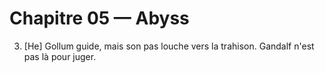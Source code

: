 # Chapitre 05 — Abyss

3. [He] Gollum guide, mais son pas louche vers la trahison. Gandalf n'est pas là pour juger.
